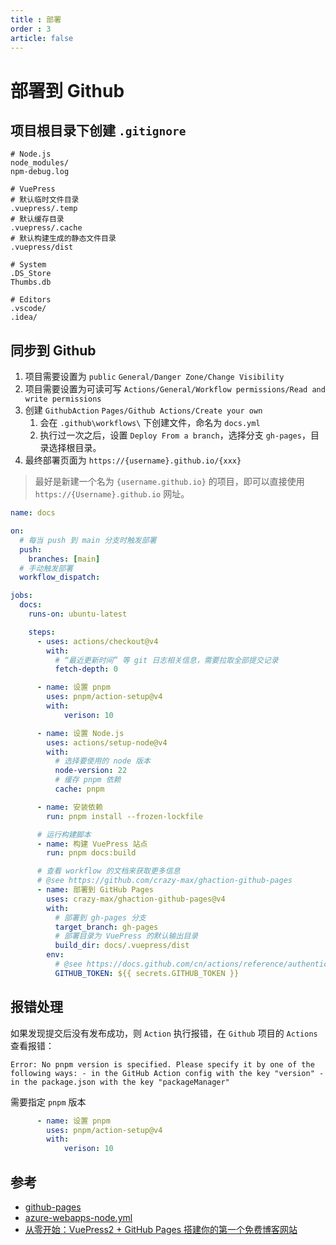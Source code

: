 ```yaml
---
title : 部署
order : 3
article: false
---
```


# 部署到 Github

## 项目根目录下创建 `.gitignore`

```
# Node.js
node_modules/
npm-debug.log

# VuePress
# 默认临时文件目录
.vuepress/.temp
# 默认缓存目录
.vuepress/.cache
# 默认构建生成的静态文件目录
.vuepress/dist

# System
.DS_Store
Thumbs.db

# Editors
.vscode/
.idea/
```

## 同步到 Github

1. 项目需要设置为 `public` `General/Danger Zone/Change Visibility`
1. 项目需要设置为可读可写 `Actions/General/Workflow permissions/Read and write permissions`
2. 创建 `GithubAction` `Pages/Github Actions/Create your own`
   1. 会在 `.github\workflows\` 下创建文件，命名为 `docs.yml`
   2. 执行过一次之后，设置 `Deploy From a branch`，选择分支 `gh-pages`，目录选择根目录。
3. 最终部署页面为 `https://{username}.github.io/{xxx}`

> 最好是新建一个名为 `{username.github.io}` 的项目，即可以直接使用 `https://{Username}.github.io` 网址。

```yml
name: docs

on:
  # 每当 push 到 main 分支时触发部署
  push:
    branches: [main]
  # 手动触发部署
  workflow_dispatch:

jobs:
  docs:
    runs-on: ubuntu-latest

    steps:
      - uses: actions/checkout@v4
        with:
          # “最近更新时间” 等 git 日志相关信息，需要拉取全部提交记录
          fetch-depth: 0

      - name: 设置 pnpm
        uses: pnpm/action-setup@v4
        with:
            verison: 10

      - name: 设置 Node.js
        uses: actions/setup-node@v4
        with:
          # 选择要使用的 node 版本
          node-version: 22
          # 缓存 pnpm 依赖
          cache: pnpm

      - name: 安装依赖
        run: pnpm install --frozen-lockfile

      # 运行构建脚本
      - name: 构建 VuePress 站点
        run: pnpm docs:build

      # 查看 workflow 的文档来获取更多信息
      # @see https://github.com/crazy-max/ghaction-github-pages
      - name: 部署到 GitHub Pages
        uses: crazy-max/ghaction-github-pages@v4
        with:
          # 部署到 gh-pages 分支
          target_branch: gh-pages
          # 部署目录为 VuePress 的默认输出目录
          build_dir: docs/.vuepress/dist
        env:
          # @see https://docs.github.com/cn/actions/reference/authentication-in-a-workflow#about-the-github_token-secret
          GITHUB_TOKEN: ${{ secrets.GITHUB_TOKEN }}
```

## 报错处理

如果发现提交后没有发布成功，则 `Action` 执行报错，在 `Github` 项目的 `Actions` 查看报错：

```
Error: No pnpm version is specified. Please specify it by one of the following ways: - in the GitHub Action config with the key "version" - in the package.json with the key "packageManager"
```

需要指定 `pnpm` 版本

```yml
      - name: 设置 pnpm
        uses: pnpm/action-setup@v4
        with:
            verison: 10
```

## 参考

* [github-pages](https://vuepress.vuejs.org/zh/guide/deployment.html#github-pages)
* [azure-webapps-node.yml](/Attachment/azure-webapps-node.yml)
* [从零开始：VuePress2 + GitHub Pages 搭建你的第一个免费博客网站](https://zhuanlan.zhihu.com/p/672087461)